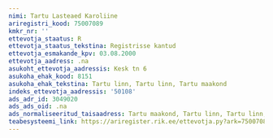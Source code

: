 ```yaml
---
nimi: Tartu Lasteaed Karoliine
ariregistri_kood: 75007089
kmkr_nr: ''
ettevotja_staatus: R
ettevotja_staatus_tekstina: Registrisse kantud
ettevotja_esmakande_kpv: 03.08.2000
ettevotja_aadress: .na
asukoht_ettevotja_aadressis: Kesk tn 6
asukoha_ehak_kood: 8151
asukoha_ehak_tekstina: Tartu linn, Tartu linn, Tartu maakond
indeks_ettevotja_aadressis: '50108'
ads_adr_id: 3049020
ads_ads_oid: .na
ads_normaliseeritud_taisaadress: Tartu maakond, Tartu linn, Tartu linn, Kesk tn 6
teabesysteemi_link: https://ariregister.rik.ee/ettevotja.py?ark=75007089&ref=rekvisiidid
---
```

